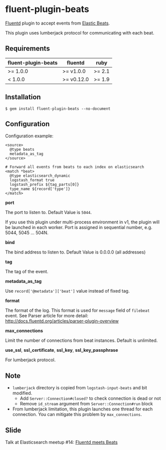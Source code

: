 # fluent-plugin-beats

[Fluentd](http://fluentd.org) plugin to accept events from [Elastic Beats](https://www.elastic.co/products/beats).

This plugin uses lumberjack protocol for communicating with each beat.

## Requirements

| fluent-plugin-beats | fluentd | ruby |
|-------------------|---------|------|
| >= 1.0.0 | >= v1.0.0 | >= 2.1 |
|  < 1.0.0 | >= v0.12.0 | >= 1.9 |

## Installation

    $ gem install fluent-plugin-beats --no-document

## Configuration

Configuration example:

    <source>
      @type beats
      metadata_as_tag
    </source>

    # Forward all events from beats to each index on elasticsearch
    <match *beat>
      @type elasticsearch_dynamic
      logstash_format true
      logstash_prefix ${tag_parts[0]}
      type_name ${record['type']}
    </match>

**port**

  The port to listen to. Default Value is `5044`.

  If you use this plugin under multi-process environment in v1, the plugin will be launched in each worker. Port is assigned in sequential number, e.g. 5044, 5045 ... 504N.

**bind**

  The bind address to listen to. Default Value is 0.0.0.0 (all addresses)

**tag**

  The tag of the event.

**metadata_as_tag**

  Use `record['@metadata']['beat']` value instead of fixed tag.

**format**

  The format of the log. This format is used for `message` field of `filebeat` event. See Parser article for more detail: http://docs.fluentd.org/articles/parser-plugin-overview

**max_connections**

  Limit the number of connections from beat instances. Default is unlimited.

**use_ssl**, **ssl_certificate**, **ssl_key**, **ssl_key_passphrase**

  For lumberjack protocol.

## Note

* `lumberjack` directory is copied from `logstash-input-beats` and bit modified.
  * Add `Server::Connection#closed?` to check connection is dead or not
  * Remove `id_stream` argument from `Server::Connection#run` block
* From lumberjack limitation, this plugin launches one thread for each connection. You can mitigate this problem by `max_connections`.

## Slide

Talk at Elasticsearch meetup #14: [Fluentd meets Beats](http://www.slideshare.net/repeatedly/fluentpluginbeats-at-elasticsearch-meetup-14)
